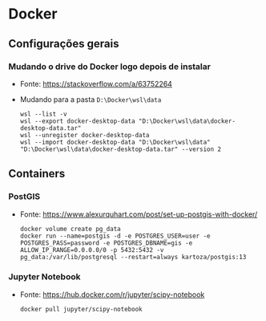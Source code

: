 # Docker

## Configurações gerais
### Mudando o drive do Docker logo depois de instalar
 - Fonte: https://stackoverflow.com/a/63752264
 - Mudando para a pasta `D:\Docker\wsl\data`
  
    `wsl --list -v`\
    `wsl --export docker-desktop-data "D:\Docker\wsl\data\docker-desktop-data.tar"`\
    `wsl --unregister docker-desktop-data`\
    `wsl --import docker-desktop-data "D:\Docker\wsl\data" "D:\Docker\wsl\data\docker-desktop-data.tar" --version 2`

## Containers
### PostGIS
 - Fonte: https://www.alexurquhart.com/post/set-up-postgis-with-docker/

    `docker volume create pg_data`\
    `docker run --name=postgis -d -e POSTGRES_USER=user -e POSTGRES_PASS=password -e POSTGRES_DBNAME=gis -e ALLOW_IP_RANGE=0.0.0.0/0 -p 5432:5432 -v pg_data:/var/lib/postgresql --restart=always kartoza/postgis:13`
    
### Jupyter Notebook
 - Fonte: https://hub.docker.com/r/jupyter/scipy-notebook
 
    `docker pull jupyter/scipy-notebook`
